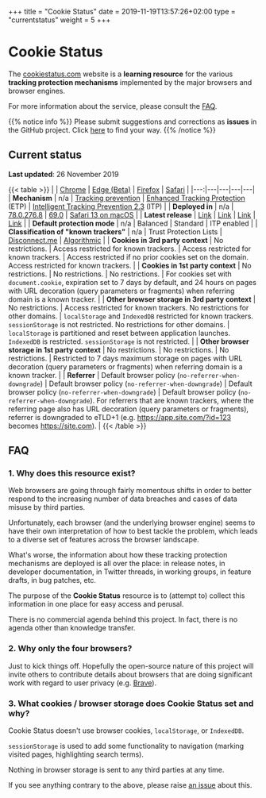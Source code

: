 +++
title = "Cookie Status"
date = 2019-11-19T13:57:26+02:00
type = "currentstatus"
weight = 5
+++

# Cookie Status

The [cookiestatus.com](https://www.cookiestatus.com) website is a **learning resource** for the various **tracking protection mechanisms** implemented by the major browsers and browser engines.

For more information about the service, please consult the [FAQ](#faq).

{{% notice info %}}
Please submit suggestions and corrections as **issues** in the GitHub project. Click [here](https://github.com/sahava/cookie-status/issues) to find your way.
{{% /notice %}}

## Current status

**Last updated**: 26 November 2019

{{< table >}}
|   | [Chrome](/chrome/current-status/) | [Edge (Beta)](/edge/current-status/) | [Firefox](/firefox/current-status/) | [Safari](/safari/current-status/) |
|---:|---|---|---|---|
| **Mechanism** | n/a | [Tracking prevention](https://blogs.windows.com/msedgedev/2019/06/27/tracking-prevention-microsoft-edge-preview/) | [Enhanced Tracking Protection](https://support.mozilla.org/en-US/kb/enhanced-tracking-protection-firefox-desktop) (ETP) | [Intelligent Tracking Prevention 2.3](https://webkit.org/blog/9521/intelligent-tracking-prevention-2-3/) (ITP) |
| **Deployed in** | n/a | [78.0.276.8](https://www.microsoftedgeinsider.com/en-us/welcome/update?channel=beta&version=78.0.276.8) | [69.0](https://www.mozilla.org/en-US/firefox/69.0/releasenotes/) | [Safari 13 on macOS](https://developer.apple.com/documentation/safari_release_notes/safari_13_release_notes) |
| **Latest release** | [Link](https://chromereleases.googleblog.com/search/label/Stable%20updates) | [Link](https://developer.microsoft.com/en-us/microsoft-edge/platform/changelog/) | [Link](https://www.mozilla.org/en-US/firefox/releases/) | [Link](https://developer.apple.com/documentation/safari_release_notes) |
| **Default protection mode** | n/a | Balanced | Standard | ITP enabled |
| **Classification of "known trackers"** | n/a | Trust Protection Lists | [Disconnect.me](https://disconnect.me) | [Algorithmic](https://webkit.org/blog/7675/intelligent-tracking-prevention/) |
| **Cookies in 3rd party context** | No restrictions. | Access restricted for known trackers. | Access restricted for known trackers. | Access restricted if no prior cookies set on the domain. Access restricted for known trackers. |
| **Cookies in 1st party context** | No restrictions. | No restrictions. | No restrictions. | For cookies set with `document.cookie`, expiration set to 7 days by default, and 24 hours on pages with URL decoration (query parameters or fragments) when referring domain is a known tracker. |
| **Other browser storage in 3rd party context** | No restrictions. | Access restricted for known trackers. No restrictions for other domains. | `localStorage` and `IndexedDB` restricted for known trackers. `sessionStorage` is not restricted. No restrictions for other domains. | `localStorage` is partitioned and reset between application launches. `IndexedDB` is restricted. `sessionStorage` is not restricted. |
| **Other browser storage in 1st party context** | No restrictions. | No restrictions. | No restrictions. | Restricted to 7 days maximum storage on pages with URL decoration (query parameters or fragments) when referring domain is a known tracker. |
| **Referrer** | Default browser policy (`no-referrer-when-downgrade`) | Default browser policy (`no-referrer-when-downgrade`) | Default browser policy (`no-referrer-when-downgrade`) | Default browser policy (`no-referrer-when-downgrade`). For referrers that are known trackers, where the referring page also has URL decoration (query parameters or fragments), referrer is downgraded to eTLD+1 (e.g. https://app.site.com/?id=123 becomes https://site.com). |
{{< /table >}}

## FAQ

### 1. Why does this resource exist?

Web browsers are going through fairly momentous shifts in order to better respond to the increasing number of data breaches and cases of data misuse by third parties.

Unfortunately, each browser (and the underlying browser engine) seems to have their own interpretation of how to best tackle the problem, which leads to a diverse set of features across the browser landscape. 

What's worse, the information about how these tracking protection mechanisms are deployed is all over the place: in release notes, in developer documentation, in Twitter threads, in working groups, in feature drafts, in bug patches, etc. 

The purpose of the **Cookie Status** resource is to (attempt to) collect this information in one place for easy access and perusal.

There is no commercial agenda behind this project. In fact, there is no agenda other than knowledge transfer.

### 2. Why only the four browsers?

Just to kick things off. Hopefully the open-source nature of this project will invite others to contribute details about browsers that are doing significant work with regard to user privacy (e.g. [Brave](https://www.brave.com/)).

### 3. What cookies / browser storage does Cookie Status set and why?

Cookie Status doesn't use browser cookies, `localStorage`, or `IndexedDB`.

`sessionStorage` is used to add some functionality to navigation (marking visited pages, highlighting search terms). 

Nothing in browser storage is sent to any third parties at any time.

If you see anything contrary to the above, please raise [an issue](https://github.com/cookie-status/cookie-status-dev/issues) about this.

